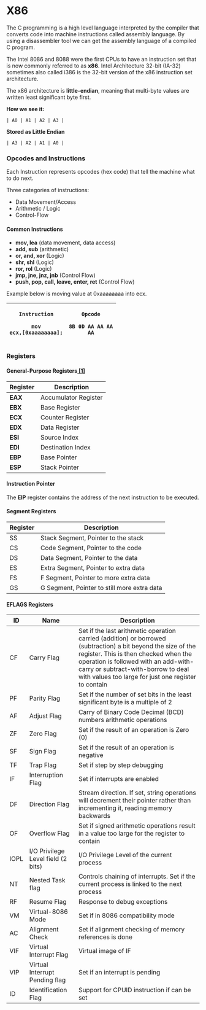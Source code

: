 # X86

The C programming is a high level language interpreted by the compiler that converts code into machine instructions called assembly language. By using a disassembler tool we can get the assembly language of a compiled C program.

The Intel 8086 and 8088 were the first CPUs to have an instruction set that is now commonly referred to as **x86**. Intel Architecture 32-bit (IA-32) sometimes also called i386 is the 32-bit version of the x86 instruction set architecture.

The x86 architecture is **little-endian**, meaning that multi-byte values are written least significant byte first.

**How we see it:**

```
| A0 | A1 | A2 | A3 |
```

**Stored as Little Endian**

```
| A3 | A2 | A1 | A0 |
```

### Opcodes and Instructions

Each Instruction represents opcodes (hex code) that tell the machine what to do next.

Three categories of instructions:

* Data Movement/Access
* Arithmetic / Logic
* Control-Flow

#### Common Instructions

* **mov, lea** (data movement, data access)
* **add, sub** (arithmetic)
* **or, and, xor** (Logic)
* **shr, shl** (Logic)
* **ror, rol** (Logic)
* **jmp, jne, jnz, jnb** (Control Flow)
* **push, pop, call, leave, enter, ret** (Control Flow)

Example below is moving value at 0xaaaaaaaa into ecx.

| <p><strong><code>Instruction</code></strong></p><p><code>mov ecx,[0xaaaaaaaa];</code></p> | <p><strong><code>Opcode</code></strong></p><p><code>8B 0D AA AA AA AA</code></p> |
| ----------------------------------------------------------------------------------------- | -------------------------------------------------------------------------------- |

### Registers

#### General-Purpose Registers[ \[1\]](https://en.wikibooks.org/wiki/X86\_Assembly/X86\_Architecture)

| **Register** | **Description**      |
| ------------ | -------------------- |
| **EAX**      | Accumulator Register |
| **EBX**      | Base Register        |
| **ECX**      | Counter Register     |
| **EDX**      | Data Register        |
| **ESI**      | Source Index         |
| **EDI**      | Destination Index    |
| **EBP**      | Base Pointer         |
| **ESP**      | Stack Pointer        |

#### Instruction Pointer

The **EIP** register contains the address of the next instruction to be executed.

#### Segment Registers

| **Register** | **Description**                             |
| ------------ | ------------------------------------------- |
| SS           | Stack Segment, Pointer to the stack         |
| CS           | Code Segment, Pointer to the code           |
| DS           | Data Segment, Pointer to the data           |
| ES           | Extra Segment, Pointer to extra data        |
| FS           | F Segment, Pointer to more extra data       |
| GS           | G Segment, Pointer to still more extra data |

#### EFLAGS Registers

| **ID** | **Name**                           | **Description**                                                                                                                                                                                                                                                                            |
| ------ | ---------------------------------- | ------------------------------------------------------------------------------------------------------------------------------------------------------------------------------------------------------------------------------------------------------------------------------------------ |
| CF     | Carry Flag                         | Set if the last arithmetic operation carried (addition) or borrowed (subtraction) a bit beyond the size of the register. This is then checked when the operation is followed with an add-with-carry or subtract-with-borrow to deal with values too large for just one register to contain |
| PF     | Parity Flag                        | Set if the number of set bits in the least significant byte is a multiple of 2                                                                                                                                                                                                             |
| AF     | Adjust Flag                        | Carry of Binary Code Decimal (BCD) numbers arithmetic operations                                                                                                                                                                                                                           |
| ZF     | Zero Flag                          | Set if the result of an operation is Zero (0)                                                                                                                                                                                                                                              |
| SF     | Sign Flag                          | Set if the result of an operation is negative                                                                                                                                                                                                                                              |
| TF     | Trap Flag                          | Set if step by step debugging                                                                                                                                                                                                                                                              |
| IF     | Interruption Flag                  | Set if interrupts are enabled                                                                                                                                                                                                                                                              |
| DF     | Direction Flag                     | Stream direction. If set, string operations will decrement their pointer rather than incrementing it, reading memory backwards                                                                                                                                                             |
| OF     | Overflow Flag                      | Set if signed arithmetic operations result in a value too large for the register to contain                                                                                                                                                                                                |
| IOPL   | I/O Privilege Level field (2 bits) | I/O Privilege Level of the current process                                                                                                                                                                                                                                                 |
| NT     | Nested Task flag                   | Controls chaining of interrupts. Set if the current process is linked to the next process                                                                                                                                                                                                  |
| RF     | Resume Flag                        | Response to debug exceptions                                                                                                                                                                                                                                                               |
| VM     | Virtual-8086 Mode                  | Set if in 8086 compatibility mode                                                                                                                                                                                                                                                          |
| AC     | Alignment Check                    | Set if alignment checking of memory references is done                                                                                                                                                                                                                                     |
| VIF    | Virtual Interrupt Flag             | Virtual image of IF                                                                                                                                                                                                                                                                        |
| VIP    | Virtual Interrupt Pending flag     | Set if an interrupt is pending                                                                                                                                                                                                                                                             |
| ID     | Identification Flag                | Support for CPUID instruction if can be set                                                                                                                                                                                                                                                |



###
